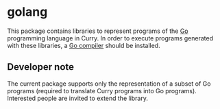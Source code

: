 golang
======

This package contains libraries to represent programs
of the [Go](https://golang.org/) programming language in Curry.
In order to execute programs generated with these libraries,
a [Go compiler](https://golang.org/dl/) should be
installed.


Developer note
--------------

The current package supports only the representation
of a subset of Go programs (required to translate
Curry programs into Go programs). Interested people
are invited to extend the library.
